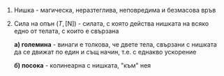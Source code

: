 1. Нишка - магическа, неразтеглива, неповредима и безмасова връв
2. Сила на опън ($T,[\text{N}]$) - силата, с която действа нишката на всяко едно от телата, с които е свързана
	
	**а) големина** - винаги е толкова, че двете тела, свързани с нишката да се движат по един и същ начин, т.е. с еднакво ускорение
	
	**б) посока** - колинеарна с нишката, "към" нея
